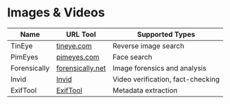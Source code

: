 # Images & Videos

| Name             | URL Tool                                    | Supported Types                          |
|------------------|---------------------------------------------|------------------------------------------|
| TinEye           | [tineye.com](https://tineye.com/)           | Reverse image search                     |
| PimEyes          | [pimeyes.com](https://pimeyes.com/en)       | Face search                              |
| Forensically     | [forensically.net](https://29a.ch/photo-forensics/) | Image forensics and analysis         |
| Invid            | [Invid](https://invid-project.eu/)          | Video verification, fact-checking        |
| ExifTool         | [ExifTool](https://exiftool.org/)           | Metadata extraction                      |

